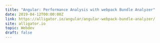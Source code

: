 ```yaml
---
title: "Angular: Performance Analysis with webpack Bundle Analyzer"
date: 2019-04-12T00:00:00Z
link: https://alligator.io/angular/angular-webpack-bundle-analyzer/
site: alligator.io
topic: Webdev
draft: false
---
```


